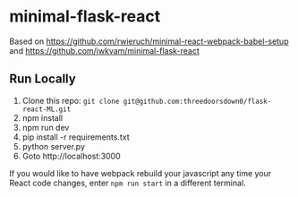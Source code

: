 # minimal-flask-react

Based on https://github.com/rwieruch/minimal-react-webpack-babel-setup and https://github.com/jwkvam/minimal-flask-react

## Run Locally

1. Clone this repo: `git clone git@github.com:threedoorsdown0/flask-react-ML.git`
2. npm install
3. npm run dev
4. pip install -r requirements.txt
5. python server.py
6. Goto http://localhost:3000

If you would like to have webpack rebuild your javascript any time your React code changes, enter `npm run start` in a different terminal.
